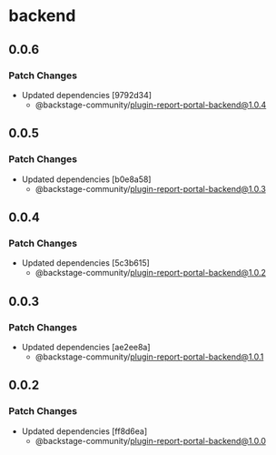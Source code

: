 # backend

## 0.0.6

### Patch Changes

- Updated dependencies [9792d34]
  - @backstage-community/plugin-report-portal-backend@1.0.4

## 0.0.5

### Patch Changes

- Updated dependencies [b0e8a58]
  - @backstage-community/plugin-report-portal-backend@1.0.3

## 0.0.4

### Patch Changes

- Updated dependencies [5c3b615]
  - @backstage-community/plugin-report-portal-backend@1.0.2

## 0.0.3

### Patch Changes

- Updated dependencies [ae2ee8a]
  - @backstage-community/plugin-report-portal-backend@1.0.1

## 0.0.2

### Patch Changes

- Updated dependencies [ff8d6ea]
  - @backstage-community/plugin-report-portal-backend@1.0.0
